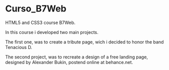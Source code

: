 # Curso_B7Web

HTML5 and CSS3 course B7Web.

In this course i developed two main projects. 

The first one, was to create a tribute page, wich i decided to honor the band Tenacious D.

The second project, was to recreate a design of a free landing page, designed by Alexander Bukin, postend online at behance.net.
